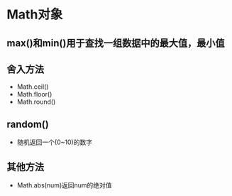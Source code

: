 # Math对象

## max()和min()用于查找一组数据中的最大值，最小值

## 舍入方法

* Math.ceil()
* Math.floor()
* Math.round()

## random()

* 随机返回一个(0~10)的数字
  
## 其他方法

* Math.abs(num)返回num的绝对值